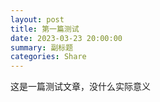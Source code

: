 ```yaml
---
layout: post
title: 第一篇测试
date: 2023-03-23 20:00:00
summary: 副标题
categories: Share
---
```


这是一篇测试文章，没什么实际意义